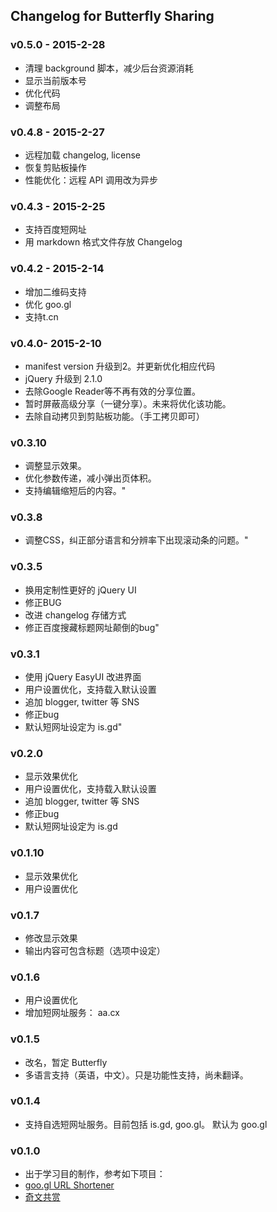 ﻿## Changelog for Butterfly Sharing

### v0.5.0 - 2015-2-28

- 清理 background 脚本，减少后台资源消耗
- 显示当前版本号
- 优化代码
- 调整布局

### v0.4.8 - 2015-2-27

- 远程加载 changelog, license
- 恢复剪贴板操作
- 性能优化：远程 API 调用改为异步

### v0.4.3 - 2015-2-25

- 支持百度短网址
- 用 markdown 格式文件存放 Changelog

### v0.4.2 - 2015-2-14

- 增加二维码支持
- 优化 goo.gl
- 支持t.cn

### v0.4.0- 2015-2-10

- manifest version 升级到2。并更新优化相应代码
- jQuery 升级到 2.1.0
- 去除Google Reader等不再有效的分享位置。
- 暂时屏蔽高级分享（一键分享）。未来将优化该功能。
- 去除自动拷贝到剪贴板功能。（手工拷贝即可）

### v0.3.10

- 调整显示效果。
- 优化参数传递，减小弹出页体积。
- 支持编辑缩短后的内容。"

### v0.3.8
 
- 调整CSS，纠正部分语言和分辨率下出现滚动条的问题。"

### v0.3.5

- 换用定制性更好的 jQuery UI 
- 修正BUG 
- 改进 changelog 存储方式
- 修正百度搜藏标题网址颠倒的bug"

### v0.3.1
 
- 使用 jQuery EasyUI 改进界面 
- 用户设置优化，支持载入默认设置
- 追加 blogger, twitter 等 SNS
- 修正bug
- 默认短网址设定为 is.gd"

### v0.2.0
 
- 显示效果优化 
- 用户设置优化，支持载入默认设置
- 追加 blogger, twitter 等 SNS
- 修正bug
- 默认短网址设定为 is.gd

### v0.1.10
 
- 显示效果优化 
- 用户设置优化 

### v0.1.7
 
- 修改显示效果 
- 输出内容可包含标题（选项中设定） 

### v0.1.6
 
- 用户设置优化 
- 增加短网址服务： aa.cx 

### v0.1.5
 
- 改名，暂定 Butterfly 
- 多语言支持（英语，中文）。只是功能性支持，尚未翻译。

### v0.1.4
 
- 支持自选短网址服务。目前包括 is.gd, goo.gl。 默认为 goo.gl 

### v0.1.0
 
- 出于学习目的制作，参考如下项目：
- [goo.gl URL Shortener](https://chrome.google.com/extensions/detail/iblijlcdoidgdpfknkckljiocdbnlagk)
- [奇文共赏](https://chrome.google.com/extensions/detail/kbjondeaahhlhkfilncdmkbffglbncla)